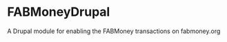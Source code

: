 FABMoneyDrupal
==============

A Drupal module for enabling the FABMoney transactions on fabmoney.org